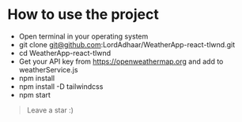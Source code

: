 # How to use the project

- Open terminal in your operating system
- git clone git@github.com:LordAdhaar/WeatherApp-react-tlwnd.git
- cd WeatherApp-react-tlwnd
- Get your API key from https://openweathermap.org and add to weatherService.js
- npm install 
- npm install -D tailwindcss
- npm start 

> Leave a star :)